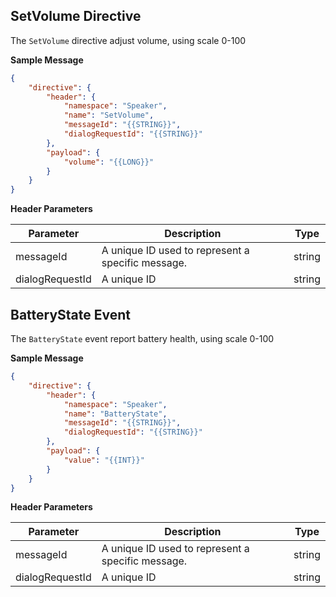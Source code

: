 ## SetVolume Directive

The `SetVolume` directive adjust volume, using scale 0-100

**Sample Message**

```json
{
    "directive": {
        "header": {
            "namespace": "Speaker",
            "name": "SetVolume",
            "messageId": "{{STRING}}",
            "dialogRequestId": "{{STRING}}"
        },
        "payload": {
            "volume": "{{LONG}}"
        }
    }
}
```

**Header Parameters** 

| Parameter | Description | Type |
| ------------ | ------------- | ------------ |
| messageId | A unique ID used to represent a specific message.  | string |  
| dialogRequestId | A unique ID | string |

## BatteryState Event

The `BatteryState` event report battery health, using scale 0-100

**Sample Message**

```json
{
    "directive": {
        "header": {
            "namespace": "Speaker",
            "name": "BatteryState",
            "messageId": "{{STRING}}",
            "dialogRequestId": "{{STRING}}"
        },
        "payload": {
            "value": "{{INT}}"
        }
    }
}
```

**Header Parameters** 

| Parameter | Description | Type |
| ------------ | ------------- | ------------ |
| messageId | A unique ID used to represent a specific message.  | string |  
| dialogRequestId | A unique ID | string |
